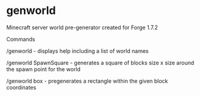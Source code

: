 genworld
========

Minecraft server world pre-generator created for Forge 1.7.2

Commands

/genworld    - displays help including a list of world names

/genworld SpawnSquare <world> <size>  - generates a square of blocks size x size around the spawn point for the world

/genworld box <min x> <min y> <max x> <max y> - pregenerates a rectangle within the given block coordinates

